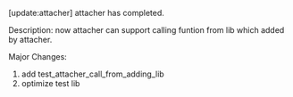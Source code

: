 [update:attacher] attacher has completed.

Description:
now attacher can support calling funtion from lib which
added by attacher.

Major Changes:
1. add test_attacher_call_from_adding_lib
2. optimize test lib
